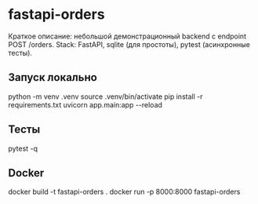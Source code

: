 # fastapi-orders

Краткое описание: небольшой демонстрационный backend с endpoint POST /orders.
Stack: FastAPI, sqlite (для простоты), pytest (асинхронные тесты).

## Запуск локально
python -m venv .venv
source .venv/bin/activate
pip install -r requirements.txt
uvicorn app.main:app --reload

## Тесты
pytest -q

## Docker
docker build -t fastapi-orders .
docker run -p 8000:8000 fastapi-orders
